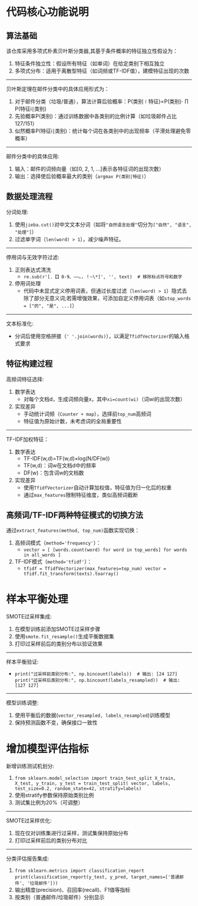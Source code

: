 # 代码核心功能说明
## 算法基础
该仓库采用多项式朴素贝叶斯分类器,其基于条件概率的特征独立性假设为：
1. 特征条件独立性：假设所有特征（如单词）在给定类别下相互独立
2. 多项式分布：适用于离散型特征（如词频或TF-IDF值），建模特征出现的次数
***
贝叶斯定理在邮件分类中的具体应用形式为：
1. 对于邮件分类（垃圾/普通），算法计算后验概率：P(类别∣特征)∝P(类别)⋅ ∏ P(特征i∣类别)
2. 先验概率P(类别)：通过训练数据中各类别的比例计算（如垃圾邮件占比127/151）
3. 似然概率P(特征i∣类别)：统计每个词在各类别中的出现频率（平滑处理避免零概率）
***
邮件分类中的具体应用:
1. 输入：邮件的词频向量（如[0, 2, 1, ...]表示各特征词的出现次数）
2. 输出：选择使后验概率最大的类别（`argmax P(类别|特征)`）
## 数据处理流程
分词处理:
1. 使用`jieba.cut()`对中文文本分词（如将`"自然语言处理"`切分为`["自然", "语言", "处理"]`）
2. 过滤单字词（`len(word) > 1`），减少噪声特征。
***
停用词与无效字符过滤:
1. 正则表达式清洗
   + `re.sub(r'[.【】0-9、——。，！~\*]', '', text)  # 移除标点符号和数字`
2. 停用词处理
   + 代码中未显式定义停用词表，但通过长度过滤（`len(word) > 1`）隐式去除了部分无意义词;若需增强效果，可添加自定义停用词表（如`stop_words = ["的", "是", ...]`）
***
文本标准化:
+ 分词后使用空格拼接（`' '.join(words)`），以满足`TfidfVectorizer`的输入格式要求
## 特征构建过程
高频词特征选择:
1. 数学表达
   + 对每个文档d，生成词频向量x，其中`xi=count(wi)`（词wi的出现次数）
2. 实现差异
   + 手动统计词频（`Counter + map`），选择前`top_num`高频词
   + 特征值为原始计数，未考虑词的全局重要性
***
TF-IDF加权特征：
1. 数学表达
   + TF-IDF(w,d)=TF(w,d)×log(N/DF(w))
   + TF(w,d)：词w在文档d中的频率
   + DF(w)：包含词w的文档数
2. 实现差异
   + 使用`TfidfVectorizer`自动计算加权值，特征值为归一化后的权重
   + 通过`max_features`限制特征维度，类似高频词截断
## 高频词/TF-IDF两种特征模式的切换方法
通过`extract_features(method, top_num)`函数实现切换：
1. 高频词模式（`method='frequency'`）：
   + `vector = [ [words.count(word) for word in top_words] for words in all_words ]`
2. TF-IDF模式（`method='tfidf'`）：
   + `tfidf = TfidfVectorizer(max_features=top_num)
   vector = tfidf.fit_transform(texts).toarray()`
# 样本平衡处理
SMOTE过采样集成:
1. 在模型训练前添加SMOTE过采样步骤
2. 使用`smote.fit_resample()`生成平衡数据集
3. 打印过采样前后的类别分布以验证效果
***
样本平衡验证:
+ `print("过采样前类别分布:", np.bincount(labels))  # 输出: [24 127]
print("过采样后类别分布:", np.bincount(labels_resampled))  # 输出: [127 127]`
***
模型训练调整:
1. 使用平衡后的数据(`vector_resampled, labels_resampled`)训练模型
2. 保持预测函数不变，确保接口一致性
# 增加模型评估指标
新增训练测试机划分:
1. `from sklearn.model_selection import train_test_split
X_train, X_test, y_train, y_test = train_test_split(
    vector, labels, test_size=0.2, random_state=42, stratify=labels)`
2. 使用stratify参数保持原始类别比例
3. 测试集比例为20%（可调整）
***
SMOTE过采样优化:
1. 现在仅对训练集进行过采样，测试集保持原始分布
2. 打印过采样前后的类别分布对比
***
分类评估报告集成:
1. `from sklearn.metrics import classification_report
print(classification_report(y_test, y_pred, target_names=['普通邮件', '垃圾邮件']))`
2. 输出精度(precision)、召回率(recall)、F1值等指标
3. 按类别（普通邮件/垃圾邮件）分别显示


